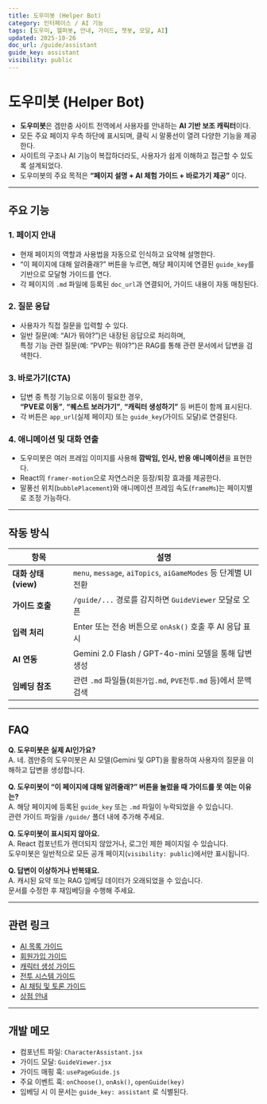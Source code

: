 ```yaml
---
title: 도우미봇 (Helper Bot)
category: 인터페이스 / AI 기능
tags: [도우미, 헬퍼봇, 안내, 가이드, 챗봇, 모달, AI]
updated: 2025-10-26
doc_url: /guide/assistant
guide_key: assistant
visibility: public
---
```


# 도우미봇 (Helper Bot)

- **도우미봇**은 겜만중 사이트 전역에서 사용자를 안내하는 **AI 기반 보조 캐릭터**이다.  
- 모든 주요 페이지 우측 하단에 표시되며, 클릭 시 말풍선이 열려 다양한 기능을 제공한다.  
- 사이트의 구조나 AI 기능이 복잡하더라도, 사용자가 쉽게 이해하고 접근할 수 있도록 설계되었다.  
- 도우미봇의 주요 목적은 **“페이지 설명 + AI 체험 가이드 + 바로가기 제공”** 이다.

---

## 주요 기능

### 1. 페이지 안내
- 현재 페이지의 역할과 사용법을 자동으로 인식하고 요약해 설명한다.
- “이 페이지에 대해 알려줄래?” 버튼을 누르면, 해당 페이지에 연결된 `guide_key`를 기반으로 모달형 가이드를 연다.
- 각 페이지의 `.md` 파일에 등록된 `doc_url`과 연결되어, 가이드 내용이 자동 매칭된다.

### 2. 질문 응답
- 사용자가 직접 질문을 입력할 수 있다.  
- 일반 질문(예: “AI가 뭐야?”)은 내장된 응답으로 처리하며,  
  특정 기능 관련 질문(예: “PVP는 뭐야?”)은 RAG를 통해 관련 문서에서 답변을 검색한다.

### 3. 바로가기(CTA)
- 답변 중 특정 기능으로 이동이 필요한 경우,  
  **“PVE로 이동”**, **“퀘스트 보러가기”**, **“캐릭터 생성하기”** 등 버튼이 함께 표시된다.  
- 각 버튼은 `app_url`(실제 페이지) 또는 `guide_key`(가이드 모달)로 연결된다.

### 4. 애니메이션 및 대화 연출
- 도우미봇은 여러 프레임 이미지를 사용해 **깜박임, 인사, 반응 애니메이션**을 표현한다.
- React의 `framer-motion`으로 자연스러운 등장/퇴장 효과를 제공한다.
- 말풍선 위치(`bubblePlacement`)와 애니메이션 프레임 속도(`frameMs`)는 페이지별로 조정 가능하다.

---

## 작동 방식

| 항목 | 설명 |
|------|------|
| **대화 상태(view)** | `menu`, `message`, `aiTopics`, `aiGameModes` 등 단계별 UI 전환 |
| **가이드 호출** | `/guide/...` 경로를 감지하면 `GuideViewer` 모달로 오픈 |
| **입력 처리** | Enter 또는 전송 버튼으로 `onAsk()` 호출 후 AI 응답 표시 |
| **AI 연동** | Gemini 2.0 Flash / GPT-4o-mini 모델을 통해 답변 생성 |
| **임베딩 참조** | 관련 `.md` 파일들(`회원가입.md`, `PVE전투.md` 등)에서 문맥 검색 |

---

## FAQ

**Q. 도우미봇은 실제 AI인가요?**  
A. 네. 겜만중의 도우미봇은 AI 모델(Gemini 및 GPT)을 활용하여 사용자의 질문을 이해하고 답변을 생성합니다.

**Q. 도우미봇이 “이 페이지에 대해 알려줄래?” 버튼을 눌렀을 때 가이드를 못 여는 이유는?**  
A. 해당 페이지에 등록된 `guide_key` 또는 `.md` 파일이 누락되었을 수 있습니다.  
   관련 가이드 파일을 `/guide/` 폴더 내에 추가해 주세요.

**Q. 도우미봇이 표시되지 않아요.**  
A. React 컴포넌트가 렌더되지 않았거나, 로그인 제한 페이지일 수 있습니다.  
   도우미봇은 일반적으로 모든 공개 페이지(`visibility: public`)에서만 표시됩니다.

**Q. 답변이 이상하거나 반복돼요.**  
A. 캐시된 요약 또는 RAG 임베딩 데이터가 오래되었을 수 있습니다.  
   문서를 수정한 후 재임베딩을 수행해 주세요.

---

## 관련 링크

- [AI 목록 가이드](/guide/ai/list)
- [회원가입 가이드](/guide/signup)
- [캐릭터 생성 가이드](/guide/character/create)
- [전투 시스템 가이드](/guide/battle)
- [AI 채팅 및 토론 가이드](/guide/chat)
- [상점 안내](/guide/shop)

---

## 개발 메모

- 컴포넌트 파일: `CharacterAssistant.jsx`
- 가이드 모달: `GuideViewer.jsx`
- 가이드 매핑 훅: `usePageGuide.js`
- 주요 이벤트 훅: `onChoose()`, `onAsk()`, `openGuide(key)`
- 임베딩 시 이 문서는 `guide_key: assistant` 로 식별된다.
